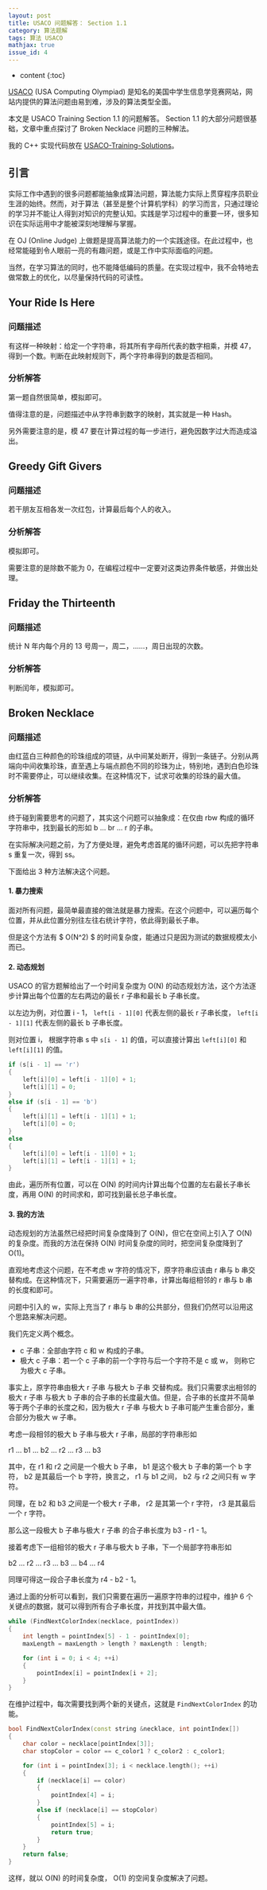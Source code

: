 ```yaml
---
layout: post
title: USACO 问题解答： Section 1.1
category: 算法题解
tags: 算法 USACO
mathjax: true
issue_id: 4
---
```


* content
{:toc}

[USACO](http://train.usaco.org/usacogate) (USA Computing Olympiad) 是知名的美国中学生信息学竞赛网站，网站内提供的算法问题由易到难，涉及的算法类型全面。

本文是 USACO Training Section 1.1 的问题解答。 Section 1.1 的大部分问题很基础，文章中重点探讨了 Broken Necklace 问题的三种解法。

我的 C++ 实现代码放在 [USACO-Training-Solutions](https://github.com/TangMingliang95/USACO-Training-Solutions)。

<!--more-->

## 引言

实际工作中遇到的很多问题都能抽象成算法问题，算法能力实际上贯穿程序员职业生涯的始终。然而，对于算法（甚至是整个计算机学科）的学习而言，只通过理论的学习并不能让人得到对知识的完整认知。实践是学习过程中的重要一环，很多知识在实际运用中才能被深刻地理解与掌握。

在 OJ (Online Judge) 上做题是提高算法能力的一个实践途径。在此过程中，也经常能碰到令人眼前一亮的有趣问题，或是工作中实际面临的问题。

当然，在学习算法的同时，也不能降低编码的质量。在实现过程中，我不会特地去做常数上的优化，以尽量保持代码的可读性。

## Your Ride Is Here

### 问题描述

有这样一种映射：给定一个字符串，将其所有字母所代表的数字相乘，并模 47，得到一个数。判断在此映射规则下，两个字符串得到的数是否相同。

### 分析解答

第一题自然很简单，模拟即可。

值得注意的是，问题描述中从字符串到数字的映射，其实就是一种 Hash。

另外需要注意的是，模 47 要在计算过程的每一步进行，避免因数字过大而造成溢出。

## Greedy Gift Givers

### 问题描述

若干朋友互相各发一次红包，计算最后每个人的收入。

### 分析解答

模拟即可。

需要注意的是除数不能为 0，在编程过程中一定要对这类边界条件敏感，并做出处理。

## Friday the Thirteenth

### 问题描述

统计 N 年内每个月的 13 号周一，周二，……，周日出现的次数。

### 分析解答

判断闰年，模拟即可。

## Broken Necklace

### 问题描述

由红蓝白三种颜色的珍珠组成的项链，从中间某处断开，得到一条链子。分别从两端向中间收集珍珠，直至遇上与端点颜色不同的珍珠为止，特别地，遇到白色珍珠时不需要停止，可以继续收集。在这种情况下，试求可收集的珍珠的最大值。

### 分析解答

终于碰到需要思考的问题了，其实这个问题可以抽象成：在仅由 rbw 构成的循环字符串中，找到最长的形如 b ... br ... r 的子串。

在实际解决问题之前，为了方便处理，避免考虑首尾的循环问题，可以先把字符串 s 重复一次，得到 ss。

下面给出 3 种方法解决这个问题。

#### 1. 暴力搜索

面对所有问题，最简单最直接的做法就是暴力搜索。在这个问题中，可以遍历每个位置，并从此位置分别往左往右统计字符，依此得到最长子串。

但是这个方法有 $ O(N^2) $ 的时间复杂度，能通过只是因为测试的数据规模太小而已。

#### 2. 动态规划

USACO 的官方题解给出了一个时间复杂度为 O(N) 的动态规划方法，这个方法逐步计算出每个位置的左右两边的最长 r 子串和最长 b 子串长度。

以左边为例，对位置 i - 1， `left[i - 1][0]` 代表左侧的最长 r 子串长度， `left[i - 1][1]` 代表左侧的最长 b 子串长度。

则对位置 i， 根据字符串 s 中 `s[i - 1]` 的值，可以直接计算出 `left[i][0]` 和 `left[i][1]` 的值。

```cpp
if (s[i - 1] == 'r')
{
    left[i][0] = left[i - 1][0] + 1;
    left[i][1] = 0;
}
else if (s[i - 1] == 'b')
{
    left[i][1] = left[i - 1][1] + 1;
    left[i][0] = 0;
}
else 
{
    left[i][0] = left[i - 1][0] + 1;
    left[i][1] = left[i - 1][1] + 1;
}
```

由此，遍历所有位置，可以在 O(N) 的时间内计算出每个位置的左右最长子串长度，再用 O(N) 的时间求和，即可找到最长总子串长度。

#### 3. 我的方法

动态规划的方法虽然已经把时间复杂度降到了 O(N)，但它在空间上引入了 O(N) 的复杂度。而我的方法在保持 O(N) 时间复杂度的同时，把空间复杂度降到了 O(1)。

直观地考虑这个问题，在不考虑 w 字符的情况下，原字符串应该由 r 串与 b 串交替构成。在这种情况下，只需要遍历一遍字符串，计算出每组相邻的 r 串与 b 串的长度和即可。

问题中引入的 w，实际上充当了 r 串与 b 串的公共部分，但我们仍然可以沿用这个思路来解决问题。

我们先定义两个概念。

- c 子串：全部由字符 c 和 w 构成的子串。
- 极大 c 子串：若一个 c 子串的前一个字符与后一个字符不是 c 或 w， 则称它为极大 c 子串。

事实上，原字符串由极大 r 子串 与极大 b 子串 交替构成。我们只需要求出相邻的极大 r 子串 与极大 b 子串的合子串的长度最大值。但是，合子串的长度并不简单等于两个子串的长度之和，因为极大 r 子串 与极大 b 子串可能产生重合部分，重合部分为极大 w 子串。

考虑一段相邻的极大 b 子串与极大 r 子串，局部的字符串形如

r1 ... b1 ... b2 ... r2 ... r3 ... b3

其中，在 r1 和 r2 之间是一个极大 b 子串， b1 是这个极大 b 子串的第一个 b 字符， b2 是其最后一个 b 字符，换言之， r1 与 b1 之间， b2 与 r2 之间只有 w 字符。

同理，在 b2 和 b3 之间是一个极大 r 子串， r2 是其第一个 r 字符， r3 是其最后一个 r 字符。

那么这一段极大 b 子串与极大 r 子串 的合子串长度为 b3 - r1 - 1。

接着考虑下一组相邻的极大 r 子串与极大 b 子串，下一个局部字符串形如

b2 ... r2 ... r3 ... b3 ... b4 ... r4

同理可得这一段合子串长度为 r4 - b2 - 1。

通过上面的分析可以看到，我们只需要在遍历一遍原字符串的过程中，维护 6 个关键点的数据，就可以得到所有合子串长度，并找到其中最大值。

```cpp
while (FindNextColorIndex(necklace, pointIndex))
{
	int length = pointIndex[5] - 1 - pointIndex[0];
	maxLength = maxLength > length ? maxLength : length;

	for (int i = 0; i < 4; ++i)
	{
		pointIndex[i] = pointIndex[i + 2];
	}
}		
```

在维护过程中，每次需要找到两个新的关键点，这就是 `FindNextColorIndex` 的功能。

```cpp
bool FindNextColorIndex(const string &necklace, int pointIndex[])
{
	char color = necklace[pointIndex[3]];
	char stopColor = color == c_color1 ? c_color2 : c_color1;

	for (int i = pointIndex[3]; i < necklace.length(); ++i)
	{
		if (necklace[i] == color)
		{
			pointIndex[4] = i;
		}
		else if (necklace[i] == stopColor)
		{
			pointIndex[5] = i;
			return true;
		}
	}
	return false;
}
```

这样，就以 O(N) 的时间复杂度， O(1) 的空间复杂度解决了问题。
